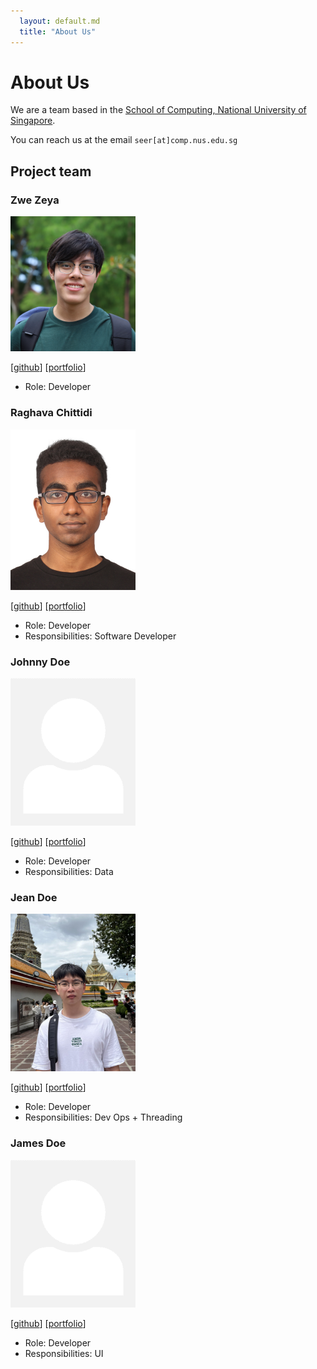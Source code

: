 ```yaml
---
  layout: default.md
  title: "About Us"
---
```


# About Us

We are a team based in the [School of Computing, National University of Singapore](http://www.comp.nus.edu.sg).

You can reach us at the email `seer[at]comp.nus.edu.sg`

## Project team

### Zwe Zeya

<img src="images/ZweZeya.png" width="200px">

[[github](https://github.com/ZweZeya)]
[[portfolio](team/johndoe.md)]

* Role: Developer

### Raghava Chittidi

<img src="images/raghava-chittidi.png" width="200px">

[[github](http://github.com/Raghava-Chittidi)]
[[portfolio](team/raghava-chittidi.md)]

* Role: Developer
* Responsibilities: Software Developer

### Johnny Doe

<img src="images/johndoe.png" width="200px">

[[github](http://github.com/johndoe)] [[portfolio](team/johndoe.md)]

* Role: Developer
* Responsibilities: Data

### Jean Doe

<img src="images/woke02.png" width="200px">

[[github](http://github.com/woke02)]
[[portfolio](team/woke02.md)]

* Role: Developer
* Responsibilities: Dev Ops + Threading

### James Doe

<img src="images/johndoe.png" width="200px">

[[github](http://github.com/johndoe)]
[[portfolio](team/johndoe.md)]

* Role: Developer
* Responsibilities: UI
